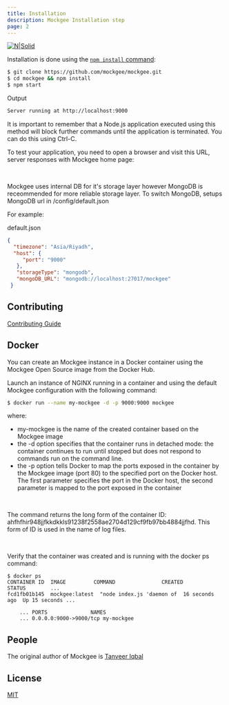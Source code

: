 ```yaml
---
title: Installation
description: Mockgee Installation step
page: 2
---
```


[![N|Solid](https://s3-eu-west-1.amazonaws.com/mockgee.io/images/public/powered_by_mockgee.png)](https://expressjs.com/)

<info-box type="is-danger">
  <template #info-box>

Local installation using NPM and Docker is not available in Beta release. Use our [Mockgee as cloud service](https://cloud.mockgee.com) instead.
  </template>
</info-box>

<info-box type="is-warning">
  <template #info-box>

Before installing, [download and install Node.js](https://nodejs.org/en/download/) and [git](https://git-scm.com/downloads). Node.js v12.x or higher is recomended.
  </template>
</info-box>


Installation is done using the
[`npm install` command](https://docs.npmjs.com/getting-started/installing-npm-packages-locally):

```bash
$ git clone https://github.com/mockgee/mockgee.git
$ cd mockgee && npm install
$ npm start
```

Output
```bash
Server running at http://localhost:9000
```

It is important to remember that a Node.js application executed using this method will block further commands until the application is terminated. You can do this using Ctrl-C.

To test your application, you need to open a browser and visit this URL, server responses with Mockgee home page:


<info-box type="is-success">
  <template #info-box>
    Congratulations! you have successfylly installed Mockgee!!
  </template>
</info-box>

<br/>

Mockgee uses internal DB for it's storage layer however MongoDB is receommended for more reliable storage layer. To switch MongoDB, setups MongoDB url in /config/default.json

For example:

default.json

```json
{
  "timezone": "Asia/Riyadh",
  "host": {
     "port": "9000"
   },
   "storageType": "mongodb",
   "mongoDB_URL": "mongodb://localhost:27017/mockgee"
 }
 ```

## Contributing

[Contributing Guide](Contributing.md)

## Docker
You can create an Mockgee instance in a Docker container using the Mockgee Open Source image from the Docker Hub.

Launch an instance of NGINX running in a container and using the default Mockgee configuration with the following command:


```sh
$ docker run --name my-mockgee -d -p 9000:9000 mockgee
```

where:

* my-mockgee is the name of the created container based on the Mockgee image
* the -d option specifies that the container runs in detached mode: the container continues to run until stopped but does  not respond to commands run on the command line.
* the -p option tells Docker to map the ports exposed in the container by the Mockgee image (port 80) to the specified port on the Docker host. The first parameter specifies the port in the Docker host, the second parameter is mapped to the port exposed in the container

<br/>

The command returns the long form of the container ID: ahfhfhir948jjfkkdkkls91238f2558ae2704d129cf9fb97bb4884jjfhd. This form of ID is used in the name of log files.

<br/>

Verify that the container was created and is running with the docker ps command:

```bassh
$ docker ps
CONTAINER ID  IMAGE         COMMAND               CREATED         STATUS        ...  
fcd1fb01b145  mockgee:latest  "node index.js 'daemon of  16 seconds ago  Up 15 seconds ... 

    ... PORTS              NAMES
    ... 0.0.0.0:9000->9000/tcp my-mockgee
```


## People

The original author of Mockgee is [Tanveer Iqbal](https://github.com/tqiqbal)


## License

  [MIT](LICENSE)

  <br/>

  

